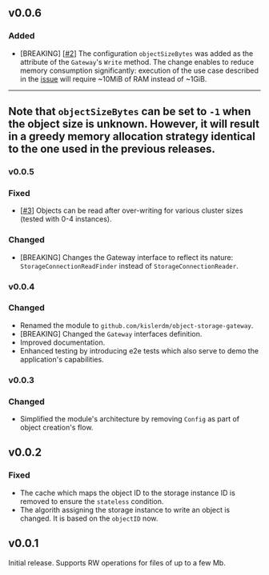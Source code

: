 ## v0.0.6

### Added

- [BREAKING] [[#2](https://github.com/kislerdm/object-storage-gateway/issues/2)] The configuration `objectSizeBytes` was added as the 
attribute of the `Gateway`'s `Write` method. The change enables to reduce memory consumption significantly: 
execution of the use case described in the [issue](https://github.com/kislerdm/object-storage-gateway/issues/2) will require ~10MiB of RAM instead of ~1GiB.

---
**Note** that `objectSizeBytes` can be set to `-1` when the object size is unknown. 
However, it will result in a greedy memory allocation strategy identical to the one used in the previous releases.
---

### v0.0.5

### Fixed

- [[#3](https://github.com/kislerdm/object-storage-gateway/issues/3)] Objects can be read after over-writing for various
  cluster sizes (tested with 0-4 instances).

### Changed

- [BREAKING] Changes the Gateway interface to reflect its nature: `StorageConnectionReadFinder` instead of `StorageConnectionReader`.

### v0.0.4

### Changed

- Renamed the module to `github.com/kislerdm/object-storage-gateway`.
- [BREAKING] Changed the `Gateway` interfaces definition.
- Improved documentation.
- Enhanced testing by introducing e2e tests which also serve to demo the application's capabilities.

### v0.0.3

### Changed

- Simplified the module's architecture by removing `Config` as part of object creation's flow.

## v0.0.2

### Fixed

- The cache which maps the object ID to the storage instance ID is removed to ensure the `stateless` condition.
- The algorith assigning the storage instance to write an object is changed. It is based on the `objectID` now.

## v0.0.1

Initial release. Supports RW operations for files of up to a few Mb.
